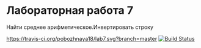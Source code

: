 # Лабораторная работа 7
Найти среднее арифметическое.Инвертировать строку

https://travis-ci.org/pobozhnaya18/lab7.svg?branch=master
[![Build Status](https://travis-ci.org/pobozhnaya18/lab7.svg?branch=master)](https://travis-ci.org/pobozhnaya18/lab7)
